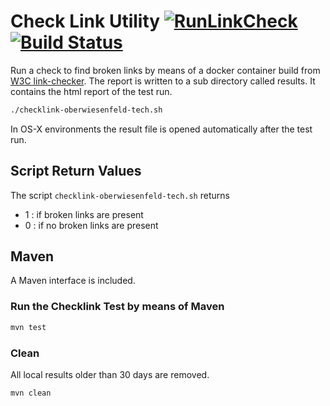 # Check Link Utility [![RunLinkCheck](https://github.com/oberwiesenfeld/checklink-oberwiesenfeld-tech/actions/workflows/blank.yml/badge.svg)](https://github.com/oberwiesenfeld/checklink-oberwiesenfeld-tech/actions/workflows/blank.yml)  [![Build Status](https://travis-ci.org/oberwiesenfeld/checklink-oberwiesenfeld-tech.png)](https://travis-ci.org/oberwiesenfeld/checklink-oberwiesenfeld-tech)

Run a check to find broken links by means of a docker container build from [W3C link-checker](https://github.com/w3c/link-checker).
The report is written to a sub directory called results. It contains the html report of the test run.

```bash
./checklink-oberwiesenfeld-tech.sh
```

In OS-X environments the result file is opened automatically after the test run.

## Script Return Values

The script `checklink-oberwiesenfeld-tech.sh` returns 
- 1 : if broken links are present
- 0 : if no broken links are present

## Maven 

A Maven interface is included.

### Run the Checklink Test by means of Maven
```bash
mvn test
```

### Clean 
All local results older than 30 days are removed. 
```bash
mvn clean
```
